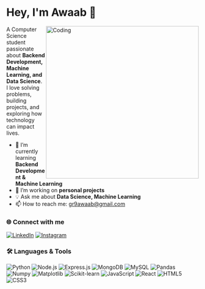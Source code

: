 # Hey, I'm Awaab 👋

<img align="right" alt="Coding" width="400" src="https://raw.githubusercontent.com/abhisheknaiidu/abhisheknaiidu/master/code.gif" />

A Computer Science student passionate about **Backend Development, Machine Learning, and Data Science**.  
I love solving problems, building projects, and exploring how technology can impact lives.  

- 🌱 I’m currently learning **Backend Development & Machine Learning**  
- 🚀 I’m working on **personal projects**  
- 💡 Ask me about **Data Science, Machine Learning**  
- 📫 How to reach me: [gr9awaab@gmail.com](mailto:gr9awaab@gmail.com)  

### 🌐 Connect with me  
[![LinkedIn](https://img.shields.io/badge/LinkedIn-blue?style=for-the-badge&logo=linkedin&logoColor=white)](https://linkedin.com/in/awaab09)  [![Instagram](https://img.shields.io/badge/Instagram-%23E4405F.svg?style=for-the-badge&logo=instagram&logoColor=white)](https://instagram.com/yourusername)


### 🛠️ Languages & Tools  

![Python](https://img.shields.io/badge/Python-3776AB?style=for-the-badge&logo=python&logoColor=white)
![Node.js](https://img.shields.io/badge/Node.js-43853D?style=for-the-badge&logo=node.js&logoColor=white)
![Express.js](https://img.shields.io/badge/Express.js-000000?style=for-the-badge&logo=express&logoColor=white)
![MongoDB](https://img.shields.io/badge/MongoDB-4EA94B?style=for-the-badge&logo=mongodb&logoColor=white)
![MySQL](https://img.shields.io/badge/MySQL-00000F?style=for-the-badge&logo=mysql&logoColor=white)
![Pandas](https://img.shields.io/badge/Pandas-150458?style=for-the-badge&logo=pandas&logoColor=white)
![Numpy](https://img.shields.io/badge/Numpy-013243?style=for-the-badge&logo=numpy&logoColor=white)
![Matplotlib](https://img.shields.io/badge/Matplotlib-11557c?style=for-the-badge&logo=python&logoColor=white)
![Scikit-learn](https://img.shields.io/badge/Scikit--learn-F7931E?style=for-the-badge&logo=scikit-learn&logoColor=white)
![JavaScript](https://img.shields.io/badge/JavaScript-F7DF1E?style=for-the-badge&logo=javascript&logoColor=black)
![React](https://img.shields.io/badge/React-20232A?style=for-the-badge&logo=react&logoColor=61DAFB)
![HTML5](https://img.shields.io/badge/HTML5-E34F26?style=for-the-badge&logo=html5&logoColor=white)
![CSS3](https://img.shields.io/badge/CSS3-1572B6?style=for-the-badge&logo=css3&logoColor=white)
